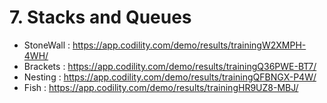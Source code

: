 # 7. Stacks and Queues
- StoneWall : https://app.codility.com/demo/results/trainingW2XMPH-4WH/
- Brackets : https://app.codility.com/demo/results/trainingQ36PWE-BT7/
- Nesting : https://app.codility.com/demo/results/trainingQFBNGX-P4W/
- Fish : https://app.codility.com/demo/results/trainingHR9UZ8-MBJ/

